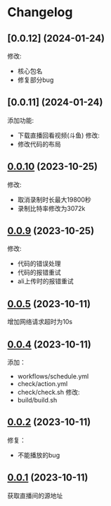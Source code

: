 # Changelog

## [0.0.12] (2024-01-24)
修改:
- 核心包名
- 修复部分bug

## [0.0.11] (2024-01-24)
添加功能:
- 下载直播回看视频(斗鱼)
修改:
- 修改代码的布局

## [0.0.10] (2023-10-25)
修改: 
- 取消录制时长最大19800秒
- 录制比特率修改为3072k

## [0.0.9] (2023-10-25)
修改: 
- 代码的错误处理
- 代码的报错重试
- ali上传时的报错重试

## [0.0.5] (2023-10-11)
增加网络请求超时为10s

## [0.0.4] (2023-10-11)
添加：
- workflows/schedule.yml
- check/action.yml
- check/check.sh
修改:
- build/build.sh

## [0.0.2] (2023-10-11)
修复：
- 不能播放的bug

## [0.0.1] (2023-10-11)
获取直播间的源地址

[0.0.1]: https://github.com/soft-cute/evina/releases/tag/v0.0.1
[0.0.2]: https://github.com/soft-cute/evina/releases/tag/v0.0.2
[0.0.4]: https://github.com/soft-cute/evina/releases/tag/v0.0.4
[0.0.5]: https://github.com/soft-cute/evina/releases/tag/v0.0.5
[0.0.9]: https://github.com/soft-cute/evina/releases/tag/v0.0.9
[0.0.10]: https://github.com/soft-cute/evina/releases/tag/v0.0.10


